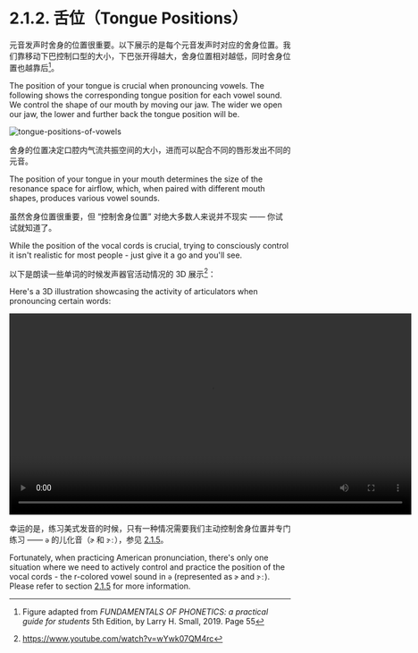 # 2.1.2. 舌位（Tongue Positions）

元音发声时舍身的位置很重要。以下展示的是每个元音发声时对应的舍身位置。我们靠移动下巴控制口型的大小，下巴张开得越大，舍身位置相对越低，同时舍身位置也越靠后[^1]。

The position of your tongue is crucial when pronouncing vowels. The following shows the corresponding tongue position for each vowel sound. We control the shape of our mouth by moving our jaw. The wider we open our jaw, the lower and further back the tongue position will be.

![tongue-positions-of-vowels](/images/tongue-positions-of-vowels.svg)

舍身的位置决定口腔内气流共振空间的大小，进而可以配合不同的唇形发出不同的元音。

The position of your tongue in your mouth determines the size of the resonance space for airflow, which, when paired with different mouth shapes, produces various vowel sounds.

虽然舍身位置很重要，但 “控制舍身位置” 对绝大多数人来说并不现实 —— 你试试就知道了。

While the position of the vocal cords is crucial, trying to consciously control it isn't realistic for most people - just give it a go and you'll see.

以下是朗读一些单词的时候发声器官活动情况的 3D 展示[^2]：

Here's a 3D illustration showcasing the activity of articulators when pronouncing certain words:

<video controls width="720"> <source src="/videos/3d-presentation.mp4" type="video/mp4"></source>Your browser does not support the video tag. </video>

幸运的是，练习美式发音的时候，只有一种情况需要我们主动控制舍身位置并专门练习 —— `ə` 的儿化音（`ɚ` 和 `ɝː`），参见 [2.1.5](2.1.5-ə)。

Fortunately, when practicing American pronunciation, there's only one situation where we need to actively control and practice the position of the vocal cords - the r-colored vowel sound in `ə` (represented as `ɚ` and `ɝː`). Please refer to section [2.1.5](2.1.5-ə) for more information.

[^1]: Figure adapted from *FUNDAMENTALS OF PHONETICS: a practical guide for students* 5th Edition, by Larry H. Small, 2019. Page 55
[^2]: https://www.youtube.com/watch?v=wYwk07QM4rc